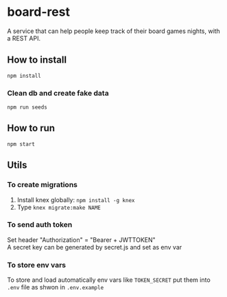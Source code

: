 # board-rest
A service that can help people keep track of their board games nights, with a REST API.

## How to install
`npm install`

### Clean db and create fake data
`npm run seeds`


## How to run
`npm start`

## Utils
### To create migrations
1. Install knex globally: `npm install -g knex`
2. Type `knex migrate:make NAME`
### To send auth token
Set header "Authorization" = "Bearer + JWTTOKEN"  
A secret key can be generated by secret.js and set as env var
### To store env vars
To store and load automatically env vars like `TOKEN_SECRET` put them into `.env` file as shwon in `.env.example` 